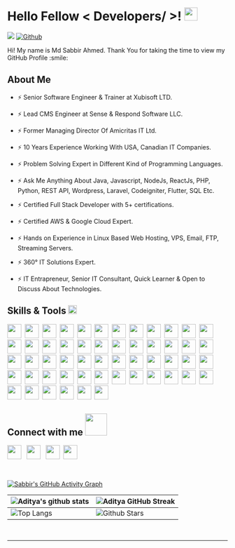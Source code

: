 <h1> Hello Fellow < Developers/ >! <img src = "https://raw.githubusercontent.com/MartinHeinz/MartinHeinz/master/wave.gif" width = 30px> </h1>


![](https://komarev.com/ghpvc/?username=sabbir073&color=green)
[![Github](https://img.shields.io/github/followers/sabbir073?label=Follow&style=social)](https://github.com/sabbir073)

<div size='20px'> Hi! My name is Md Sabbir Ahmed. Thank You for taking the time to view my GitHub Profile :smile: 
</div>

<h2> About Me</h2>

- ⚡ Senior Software Engineer & Trainer at Xubisoft LTD.

- ⚡ Lead CMS Engineer at Sense & Respond Software LLC.

- ⚡ Former Managing Director Of Amicritas IT Ltd.
  
- ⚡ 10 Years Experience Working With USA, Canadian IT Companies.
  
- ⚡ Problem Solving Expert in Different Kind of Programming Languages.
  
- ⚡ Ask Me Anything About Java, Javascript, NodeJs, ReactJs, PHP, Python, REST API, Wordpress, Laravel, Codeigniter, Flutter, SQL Etc.
  
- ⚡ Certified Full Stack Developer with 5+ certifications.

- ⚡ Certified AWS & Google Cloud Expert.

- ⚡ Hands on Experience in Linux Based Web Hosting, VPS, Email, FTP, Streaming Servers.

- ⚡ 360° IT Solutions Expert.

- ⚡ IT Entrapreneur, Senior IT Consultant, Quick Learner & Open to Discuss About Technologies.


<h2> Skills & Tools <img src = "https://media2.giphy.com/media/QssGEmpkyEOhBCb7e1/giphy.gif?cid=ecf05e47a0n3gi1bfqntqmob8g9aid1oyj2wr3ds3mg700bl&rid=giphy.gif" width = 20px> </h2>
<a href="https://www.android.com/"><img width ='32px' src ='https://raw.githubusercontent.com/rahulbanerjee26/githubAboutMeGenerator/main/icons/android.svg'></a>&nbsp;
<a href="https://angularjs.org/"><img width ='32px' src ='https://raw.githubusercontent.com/rahulbanerjee26/githubAboutMeGenerator/main/icons/angularjs.svg'></a>&nbsp;
<a href="https://www.arduino.cc/"><img width ='32px' src ='https://raw.githubusercontent.com/rahulbanerjee26/githubAboutMeGenerator/main/icons/arduino.svg'></a>&nbsp;
<a href="https://aws.amazon.com/"><img width ='32px' src ='https://raw.githubusercontent.com/rahulbanerjee26/githubAboutMeGenerator/main/icons/aws.svg'></a>&nbsp;
<a href="https://getbootstrap.com/"><img width ='32px' src ='https://raw.githubusercontent.com/rahulbanerjee26/githubAboutMeGenerator/main/icons/bootstrap.svg'></a>&nbsp;
<a href="https://canvasjs.com/"><img width ='32px' src ='https://raw.githubusercontent.com/rahulbanerjee26/githubAboutMeGenerator/main/icons/canvasjs.svg'></a>&nbsp;
<a href="https://codeigniter.com/"><img width ='32px' src ='https://raw.githubusercontent.com/rahulbanerjee26/githubAboutMeGenerator/main/icons/codeigniter.svg'></a>&nbsp;
<a href="https://docs.microsoft.com/en-us/dotnet/csharp/"><img width ='32px' src ='https://raw.githubusercontent.com/rahulbanerjee26/githubAboutMeGenerator/main/icons/csharp.svg'></a>&nbsp;
<a href="https://developer.mozilla.org/en-US/docs/Web/CSS"><img width ='32px' src ='https://raw.githubusercontent.com/rahulbanerjee26/githubAboutMeGenerator/main/icons/css.svg'></a>&nbsp;
<a href="https://dart.dev/"><img width ='32px' src ='https://raw.githubusercontent.com/rahulbanerjee26/githubAboutMeGenerator/main/icons/dart.svg'></a>&nbsp;
<a href="https://www.djangoproject.com/"><img width ='32px' src ='https://raw.githubusercontent.com/rahulbanerjee26/githubAboutMeGenerator/main/icons/django.svg'></a>&nbsp;
<a href="https://www.docker.com/"><img width ='32px' src ='https://raw.githubusercontent.com/rahulbanerjee26/githubAboutMeGenerator/main/icons/docker.svg'></a>&nbsp;
<a href="https://www.dropbox.com/"><img width ='32px' src ='https://raw.githubusercontent.com/rahulbanerjee26/githubAboutMeGenerator/main/icons/dropbox.svg'></a>&nbsp;
<a href="https://www.elastic.co/"><img width ='32px' src ='https://raw.githubusercontent.com/rahulbanerjee26/githubAboutMeGenerator/main/icons/elasticsearch.svg'></a>&nbsp;
<a href="https://expressjs.com/"><img width ='32px' src ='https://raw.githubusercontent.com/rahulbanerjee26/githubAboutMeGenerator/main/icons/express.svg'></a>&nbsp;
<a href="https://firebase.google.com/"><img width ='32px' src ='https://raw.githubusercontent.com/rahulbanerjee26/githubAboutMeGenerator/main/icons/firebase.svg'></a>&nbsp;
<a href="https://flutter.dev/"><img width ='32px' src ='https://raw.githubusercontent.com/rahulbanerjee26/githubAboutMeGenerator/main/icons/flutter.svg'></a>&nbsp;
<a href="https://www.gatsbyjs.com/"><img width ='32px' src ='https://raw.githubusercontent.com/rahulbanerjee26/githubAboutMeGenerator/main/icons/gatsby.svg'></a>&nbsp;
<a href="https://github.com/"><img width ='32px' src ='https://raw.githubusercontent.com/rahulbanerjee26/githubAboutMeGenerator/main/icons/github.svg'></a>&nbsp;
<a href="https://graphql.org/"><img width ='32px' src ='https://raw.githubusercontent.com/rahulbanerjee26/githubAboutMeGenerator/main/icons/graphql.svg'></a>&nbsp;
<a href="https://www.heroku.com/"><img width ='32px' src ='https://raw.githubusercontent.com/rahulbanerjee26/githubAboutMeGenerator/main/icons/heroku.svg'></a>&nbsp;
<a href="https://html.com/"><img width ='32px' src ='https://raw.githubusercontent.com/rahulbanerjee26/githubAboutMeGenerator/main/icons/html.svg'></a>&nbsp;
<a href="https://ionicframework.com/"><img width ='32px' src ='https://raw.githubusercontent.com/rahulbanerjee26/githubAboutMeGenerator/main/icons/ionic.svg'></a>&nbsp;
<a href="https://www.java.com/en/"><img width ='32px' src ='https://raw.githubusercontent.com/rahulbanerjee26/githubAboutMeGenerator/main/icons/java.svg'></a>&nbsp;
<a href="https://www.javascript.com/"><img width ='32px' src ='https://raw.githubusercontent.com/rahulbanerjee26/githubAboutMeGenerator/main/icons/javascript.svg'></a>&nbsp;
<a href="https://laravel.com/"><img width ='32px' src ='https://raw.githubusercontent.com/rahulbanerjee26/githubAboutMeGenerator/main/icons/laravel.svg'></a>&nbsp;
<a href="https://www.linux.org/"><img width ='32px' src ='https://raw.githubusercontent.com/rahulbanerjee26/githubAboutMeGenerator/main/icons/linux.svg'></a>&nbsp;
<a href="https://mariadb.org/"><img width ='32px' src ='https://raw.githubusercontent.com/rahulbanerjee26/githubAboutMeGenerator/main/icons/mariadb.svg'></a>&nbsp;
<a href="https://materializecss.com/"><img width ='32px' src ='https://raw.githubusercontent.com/rahulbanerjee26/githubAboutMeGenerator/main/icons/materialize.svg'></a>&nbsp;
<a href="https://www.mongodb.com/"><img width ='32px' src ='https://raw.githubusercontent.com/rahulbanerjee26/githubAboutMeGenerator/main/icons/mongodb.svg'></a>&nbsp;
<a href="https://www.mysql.com/"><img width ='32px' src ='https://raw.githubusercontent.com/rahulbanerjee26/githubAboutMeGenerator/main/icons/mysql.svg'></a>&nbsp;
<a href="https://nextjs.org/"><img width ='32px' src ='https://raw.githubusercontent.com/rahulbanerjee26/githubAboutMeGenerator/main/icons/nextjs.svg'></a>&nbsp;
<a href="https://www.nginx.com/"><img width ='32px' src ='https://raw.githubusercontent.com/rahulbanerjee26/githubAboutMeGenerator/main/icons/nginx.svg'></a>&nbsp;
<a href="https://nodejs.org/en/"><img width ='32px' src ='https://raw.githubusercontent.com/rahulbanerjee26/githubAboutMeGenerator/main/icons/nodejs.svg'></a>&nbsp;
<a href="https://www.npmjs.com/"><img width ='32px' src ='https://raw.githubusercontent.com/rahulbanerjee26/githubAboutMeGenerator/main/icons/npm.svg'></a>&nbsp;
<a href="https://www.oracle.com/index.html"><img width ='32px' src ='https://raw.githubusercontent.com/rahulbanerjee26/githubAboutMeGenerator/main/icons/oracle.svg'></a>&nbsp;
<a href="https://www.php.net/"><img width ='32px' src ='https://raw.githubusercontent.com/rahulbanerjee26/githubAboutMeGenerator/main/icons/php.svg'></a>&nbsp;
<a href="https://www.postgresql.org/"><img width ='32px' src ='https://raw.githubusercontent.com/rahulbanerjee26/githubAboutMeGenerator/main/icons/postgresql.svg'></a>&nbsp;
<a href="https://www.postman.com/"><img width ='32px' src ='https://raw.githubusercontent.com/rahulbanerjee26/githubAboutMeGenerator/main/icons/postman.svg'></a>&nbsp;
<a href="https://www.python.org/"><img width ='32px' src ='https://raw.githubusercontent.com/rahulbanerjee26/githubAboutMeGenerator/main/icons/python.svg'></a>&nbsp;
<a href="https://reactjs.org/"><img width ='32px' src ='https://raw.githubusercontent.com/rahulbanerjee26/githubAboutMeGenerator/main/icons/reactjs.svg'></a>&nbsp;
<a href="https://redis.io/"><img width ='32px' src ='https://raw.githubusercontent.com/rahulbanerjee26/githubAboutMeGenerator/main/icons/redis.svg'></a>&nbsp;
<a href="https://redux.js.org/"><img width ='32px' src ='https://raw.githubusercontent.com/rahulbanerjee26/githubAboutMeGenerator/main/icons/redux.svg'></a>&nbsp;
<a href="https://sass-lang.com/"><img width ='32px' src ='https://raw.githubusercontent.com/rahulbanerjee26/githubAboutMeGenerator/main/icons/sass.svg'></a>&nbsp;
<a href="https://www.sqlite.org/index.html"><img width ='32px' src ='https://raw.githubusercontent.com/rahulbanerjee26/githubAboutMeGenerator/main/icons/sqlite.svg'></a>&nbsp;
<a href="https://developer.apple.com/swift/"><img width ='32px' src ='https://raw.githubusercontent.com/rahulbanerjee26/githubAboutMeGenerator/main/icons/swift.svg'></a>&nbsp;
<a href="https://symfony.com/"><img width ='32px' src ='https://raw.githubusercontent.com/rahulbanerjee26/githubAboutMeGenerator/main/icons/symfony.svg'></a>&nbsp;
<a href="https://tailwindcss.com/"><img width ='32px' src ='https://raw.githubusercontent.com/rahulbanerjee26/githubAboutMeGenerator/main/icons/tailwind.svg'></a>&nbsp;
<a href="https://www.typescriptlang.org/"><img width ='32px' src ='https://raw.githubusercontent.com/rahulbanerjee26/githubAboutMeGenerator/main/icons/typescript.svg'></a>&nbsp;
<a href="https://vuejs.org/"><img width ='32px' src ='https://raw.githubusercontent.com/rahulbanerjee26/githubAboutMeGenerator/main/icons/vuejs.svg'></a>&nbsp;
<a href="https://webpack.js.org/"><img width ='32px' src ='https://raw.githubusercontent.com/rahulbanerjee26/githubAboutMeGenerator/main/icons/webpack.svg'></a>&nbsp;
<a href="https://wordpress.org/"><img width ='32px' src ='https://raw.githubusercontent.com/rahulbanerjee26/githubAboutMeGenerator/main/icons/wordpress.svg'></a>&nbsp;
<a href="https://dotnet.microsoft.com/en-us/apps/xamarin"><img width ='32px' src ='https://raw.githubusercontent.com/rahulbanerjee26/githubAboutMeGenerator/main/icons/xamarin.svg'></a>&nbsp;
<a href="https://zapier.com/"><img width ='32px' src ='https://raw.githubusercontent.com/rahulbanerjee26/githubAboutMeGenerator/main/icons/zapier.svg'></a>&nbsp;

<h2> Connect with me <img src='https://raw.githubusercontent.com/ShahriarShafin/ShahriarShafin/main/Assets/handshake.gif' width="50px"> </h2>
<a href = 'https://bd.linkedin.com/in/sabbir073'> <img width = '32px' align= 'center' src="https://raw.githubusercontent.com/rahulbanerjee26/githubAboutMeGenerator/main/icons/linked-in-alt.svg"/></a> &nbsp;
<a href = 'https://facebook.com/Fun2uze'> <img width = '32px' align= 'center' src="https://raw.githubusercontent.com/rahulbanerjee26/githubAboutMeGenerator/main/icons/facebook.svg"/></a> &nbsp;
<a href = 'https://www.instagram.com/sabbir.amicritas/'> <img width = '32px' align= 'center' src="https://raw.githubusercontent.com/rahulbanerjee26/githubAboutMeGenerator/main/icons/instagram.svg"/></a>&nbsp;
<a href = 'https://www.github.com/sabbir073'> <img width = '32px' align= 'center' src="https://raw.githubusercontent.com/rahulbanerjee26/githubAboutMeGenerator/main/icons/github.svg"/></a>&nbsp;

<br>
<br>
  <br>
  
[![Sabbir's GitHub Activity Graph](https://github-readme-activity-graph.vercel.app/graph?username=sabbir073&theme=redical)](https://github.com/sabbir073/sabbir073)

| ![Aditya's github stats](https://github-readme-stats.vercel.app/api?username=sabbir073&show_icons=true&theme=tokyonight) | ![Aditya GitHub Streak](https://github-readme-streak-stats.herokuapp.com/?user=sabbir073&theme=tokyonight) |
| --- | --- |
| ![Top Langs](https://github-readme-stats.vercel.app/api/top-langs/?username=sabbir073&theme=tokyonight) | ![Github Stars](https://github-readme-stats.vercel.app/api?username=sabbir073&show_icons=true&locale=en&count_private=true&hide_rank=true&custom_title=My%20GitHub%20Stats&disable_animations=true&theme=tokyonight) |



<br>


-----
